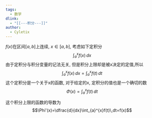 ```yaml
---
tags:
  - 数学
dlink:
  - "[[---积分---]]"
author:
  - Cyletix
---
```


$f(x)$在区间$[a,b]$上连续, $x\in[a,b]$, 考虑如下定积分
$$\int_{a}^{x}f(x) \, dx $$
由于定积分与积分变量的记法无关, 但是积分上限却是被$x$决定的定值,所以
$$\int_{a}^{x}f(x) \, dx =\int _{a}^{x}f(t) \, dt$$
这个定积分是一个关于x的函数, 对于给定的x, 定积分的值也是一个确切的数
$$\Phi(x)=\int _{a}^{x}f(t) \, dt$$

这个积分上限的函数的导数为
$$\Phi'(x)=\dfrac{d}{dx}\int_{a}^{x}f(t)\,dt=f(x)$$
